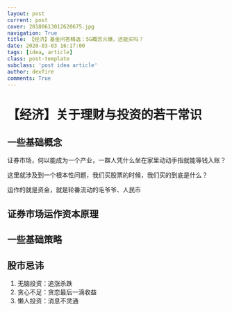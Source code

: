 ```yaml
---
layout: post
current: post
cover: 20180613012620675.jpg
navigation: True
title: 【经济】基金问答精选：5G概念火爆，还能买吗？
date: 2020-03-03 16:17:00
tags: [idea, article]
class: post-template
subclass: 'post idea article'
author: dexfire
comments: True
---
```


# 【经济】关于理财与投资的若干常识

## 一些基础概念

证券市场，何以能成为一个产业，一群人凭什么坐在家里动动手指就能等钱入账？

这里就涉及到一个根本性问题，我们买股票的时候，我们买的到底是什么？

运作的就是资金，就是轮番流动的毛爷爷、人民币

## 证券市场运作资本原理

## 一些基础策略

## 股市忌讳
1. 无脑投资：追涨杀跌
2. 贪心不足：贪恋最后一滴收益
3. 懒人投资：消息不灵通
